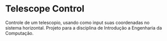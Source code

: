 # Telescope Control
Controle de um telescopio, usando como input suas coordenadas no sistema horizontal.
Projeto para a disciplina de Introdução a Engenharia da Computação.
